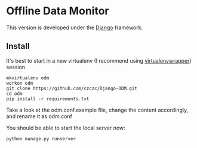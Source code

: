 # Offline Data Monitor

This version is developed under the [Django](https://www.djangoproject.com/) framework.

## Install

It's best to start in a new virtualenv (I recommend using [virtualenvwrapper](https://virtualenvwrapper.readthedocs.org/en/latest/)) session

    mkvirtualenv odm
    workon odm
    git clone https://github.com/czczc/Django-ODM.git
    cd odm
    pip install -r requirements.txt

Take a look at the odm.conf.example file, change the content accordingly, and rename it as odm.conf

You should be able to start the local server now:
    
    python manage.py runserver 

